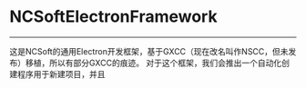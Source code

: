 # NCSoftElectronFramework

---

这是NCSoft的通用Electron开发框架，基于GXCC（现在改名叫作NSCC，但未发布）移植，所以有部分GXCC的痕迹。
对于这个框架，我们会推出一个自动化创建程序用于新建项目，并且